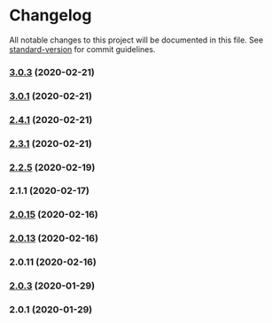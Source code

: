 # Changelog

All notable changes to this project will be documented in this file. See [standard-version](https://github.com/conventional-changelog/standard-version) for commit guidelines.

### [3.0.3](https://github.com/deliriumproducts/aumo/compare/v2.3.1...v3.0.3) (2020-02-21)



### [3.0.1](https://github.com/deliriumproducts/aumo/compare/v2.4.1...v3.0.1) (2020-02-21)



### [2.4.1](https://github.com/deliriumproducts/aumo/compare/v2.2.5...v2.4.1) (2020-02-21)



### [2.3.1](https://github.com/deliriumproducts/aumo/compare/v2.0.15...v2.3.1) (2020-02-21)



### [2.2.5](https://github.com/deliriumproducts/aumo/compare/v2.0.3...v2.2.5) (2020-02-19)



### 2.1.1 (2020-02-17)



### [2.0.15](https://github.com/deliriumproducts/aumo/compare/v2.0.13...v2.0.15) (2020-02-16)



### [2.0.13](https://github.com/deliriumproducts/aumo/compare/v2.0.11...v2.0.13) (2020-02-16)



### 2.0.11 (2020-02-16)



### [2.0.3](https://github.com/deliriumproducts/aumo/compare/v2.0.1...v2.0.3) (2020-01-29)



### 2.0.1 (2020-01-29)
